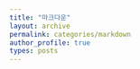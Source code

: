 ```yaml
---
title: "마크다운"
layout: archive
permalink: categories/markdown
author_profile: true
types: posts
---
```


